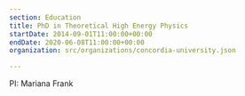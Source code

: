 ```yaml
---
section: Education
title: PhD in Theoretical High Energy Physics
startDate: 2014-09-01T11:00:00+00:00
endDate: 2020-06-08T11:00:00+00:00
organization: src/organizations/concordia-university.json

---
```

PI: Mariana Frank